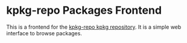 # kpkg-repo Packages Frontend
This is a frontend for the [kpkg-repo kpkg repository](https://github.com/kreatolinux/kpkg-repo). It is a simple web interface to browse packages.
